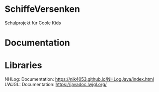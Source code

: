 # SchiffeVersenken

Schulprojekt für Coole Kids

# Documentation

# Libraries
NHLog: Documentation: https://nik4053.github.io/NHLogJava/index.html
LWJGL: Documentation: https://javadoc.lwjgl.org/
